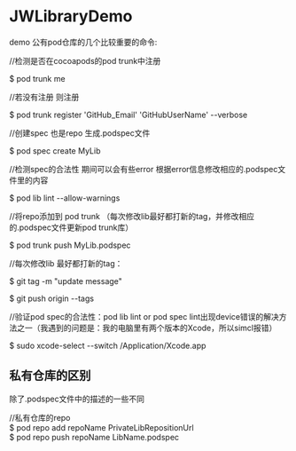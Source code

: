 # JWLibraryDemo
demo
公有pod仓库的几个比较重要的命令:     

//检测是否在cocoapods的pod trunk中注册     

$ pod trunk me    

//若没有注册 则注册   

$ pod trunk register 'GitHub_Email' 'GitHubUserName' --verbose   

//创建spec 也是repo 生成.podspec文件   

$ pod spec create MyLib   

//检测spec的合法性 期间可以会有些error 根据error信息修改相应的.podspec文件里的内容  

$ pod lib lint --allow-warnings   

//将repo添加到 pod trunk （每次修改lib最好都打新的tag，并修改相应的.podspec文件更新pod trunk库）  

$ pod trunk push MyLib.podspec   


//每次修改lib 最好都打新的tag：   

$ git tag <tagNo> -m "update message"    
  
$ git push origin --tags    

//验证pod spec的合法性：pod lib lint or pod spec lint出现device错误的解决方法之一（我遇到的问题是：我的电脑里有两个版本的Xcode，所以simcl报错）   

$ sudo xcode-select --switch /Application/Xcode.app

## 私有仓库的区别 ##
除了.podspec文件中的描述的一些不同   

//私有仓库的repo   
$ pod repo add repoName PrivateLibRepositionUrl   
$ pod repo push repoName LibName.podspec


